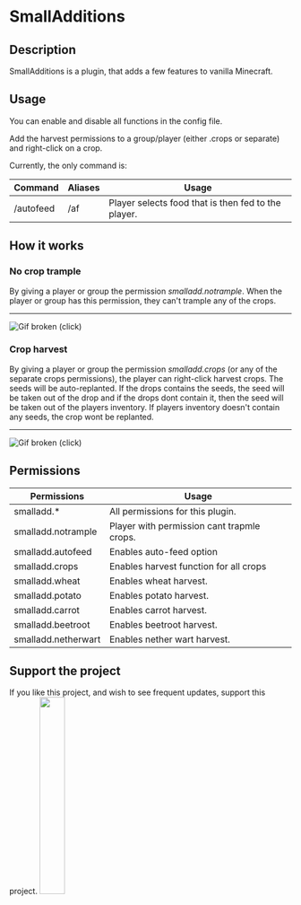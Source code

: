 # SmallAdditions
 
## Description
SmallAdditions is a plugin, that adds a few features to vanilla Minecraft.

## Usage
You can enable and disable all functions in the config file.

Add the harvest permissions to a group/player (either .crops or separate) and right-click on a crop.

Currently, the only command is:

Command | Aliases | Usage
--- | --- | ---
/autofeed <Food option> | /af | Player selects food that is then fed to the player.

## How it works

### No crop trample
By giving a player or group the permission _smalladd.notrample_. When the player or group has this permission, they can't trample any of the crops.

---
![Gif broken (click)](https://imgur.com/tBWydPo.gif)

### Crop harvest
By giving a player or group the permission _smalladd.crops_ (or any of the separate crops permissions), the player can right-click harvest crops. The seeds will be auto-replanted. If the drops contains the seeds, the seed will be taken out of the drop and if the drops dont contain it, then the seed will be taken out of the players inventory. If players inventory doesn't contain any seeds, the crop wont be replanted.

---
![Gif broken (click)](https://imgur.com/Fo5feLo.gif)


## Permissions

Permissions | Usage
--- | ---
smalladd.*| All permissions for this plugin.
smalladd.notrample | Player with permission cant trapmle crops.
smalladd.autofeed | Enables auto-feed option
smalladd.crops | Enables harvest function for all crops
smalladd.wheat | Enables wheat harvest.
smalladd.potato | Enables potato harvest.
smalladd.carrot | Enables carrot harvest.
smalladd.beetroot | Enables beetroot harvest.
smalladd.netherwart | Enables nether wart harvest.

## Support the project
If you like this project, and wish to see frequent updates, support this project.
<a href="https://paypal.me/zbe420?locale.x=en_US"><img style="width: 30%; height: 30%;" src="https://raw.githubusercontent.com/stefan-niedermann/paypal-donate-button/master/paypal-donate-button.png?fbclid=IwAR1C58lEX29L-ZlY23vzQcaZBrJnihD9z1B075At7eNiBnaxzT4If08Wung"></img></a>
